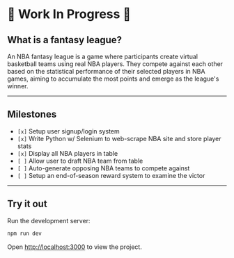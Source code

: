 # 🚧 Work In Progress 🚧

## What is a fantasy league?

An NBA fantasy league is a game where participants create virtual basketball teams using real NBA players. They compete against each other based on the statistical performance of their selected players in NBA games, aiming to accumulate the most points and emerge as the league's winner.

---

## Milestones

- `[x]` Setup user signup/login system
- `[x]` Write Python w/ Selenium to web-scrape NBA site and store player stats
- `[x]` Display all NBA players in table
- `[ ]` Allow user to draft NBA team from table
- `[ ]` Auto-generate opposing NBA teams to compete against
- `[ ]` Setup an end-of-season reward system to examine the victor

---

## Try it out

Run the development server:

```bash
npm run dev
```

Open [http://localhost:3000](http://localhost:3000) to view the project.
